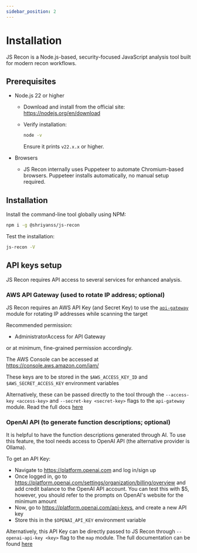 ```yaml
---
sidebar_position: 2
---
```


# Installation

JS Recon is a Node.js-based, security-focused JavaScript analysis tool built for modern recon workflows.

## Prerequisites

- Node.js 22 or higher
    - Download and install from the official site: https://nodejs.org/en/download
    - Verify installation:

        ```bash
        node -v
        ```

        Ensure it prints `v22.x.x` or higher.

- Browsers
    - JS Recon internally uses Puppeteer to automate Chromium-based browsers.
      Puppeteer installs automatically, no manual setup required.

## Installation

Install the command-line tool globally using NPM:

```bash
npm i -g @shriyanss/js-recon
```

Test the installation:

```bash
js-recon -V
```

## API keys setup

JS Recon requires API access to several services for enhanced analysis.

### AWS API Gateway (used to rotate IP address; optional)

JS Recon requires an AWS API Key (and Secret Key) to use the [`api-gateway`](./modules/api-gateway.md) module for rotating IP addresses while scanning the target

Recommended permission:

- AdministratorAccess for API Gateway

or
at minimum, fine-grained permission accordingly.

The AWS Console can be accessed at https://console.aws.amazon.com/iam/

These keys are
to be stored in the `$AWS_ACCESS_KEY_ID` and `$AWS_SECRET_ACCESS_KEY` environment variables

Alternatively, these can be passed directly to the tool through the `--access-key <access-key>` and `--secret-key <secret-key>` flags to the `api-gateway` module. Read the full docs [here](./modules/api-gateway.md)

### OpenAI API (to generate function descriptions; optional)

It is helpful to have the function descriptions generated through AI. To use this feature, the tool needs access to OpenAI API (the alternative provider is Ollama).

To get an API Key:

- Navigate to https://platform.openai.com and log in/sign up
- Once logged in, go to https://platform.openai.com/settings/organization/billing/overview and add credit balance to the OpenAI API account. You can test this with $5, however, you should refer to the prompts on OpenAI's website for the minimum amount
- Now, go to https://platform.openai.com/api-keys, and create a new API key
- Store this in the `$OPENAI_API_KEY` environment variable

Alternatively, this API Key can be directly passed to JS Recon through `--openai-api-key <key>` flag to the `map` module. The full documentation can be found [here](./modules/map.md)

